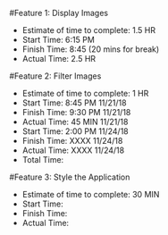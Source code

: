 #Feature 1: Display Images
 - Estimate of time to complete: 1.5 HR
 - Start Time: 6:15 PM
 - Finish Time: 8:45 (20 mins for break)
 - Actual Time: 2.5 HR

 #Feature 2: Filter Images
 - Estimate of time to complete: 1 HR
 - Start Time: 8:45 PM 11/21/18
 - Finish Time: 9:30 PM 11/21/18
 - Actual Time: 45 MIN 11/21/18
 - Start Time: 2:00 PM 11/24/18
 - Finish Time: XXXX 11/24/18
 - Actual Time: XXXX 11/24/18
 - Total Time: 

 #Feature 3: Style the Application
 - Estimate of time to complete: 30 MIN
 - Start Time:
 - Finish Time: 
 - Actual Time: